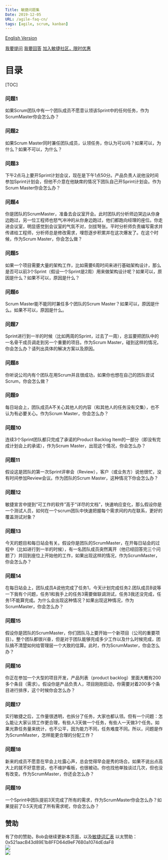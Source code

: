 ```yaml
---
Title: 敏捷问题集
Date: 2019-12-05
URL: /agile-faq-cn/
tags: [agile, scrum, kanban]
---
```


[English Version](/agile-faq-en/)

[我要提问](mailto:bob@bobjiang.com?subject=敏捷提问：请简要描述)
[我要回答](mailto:bob@bobjiang.com?subject=回答问题N)
[加入敏捷社区，限时优惠](https://t.zsxq.com/BIMRR7U)

# 目录
[TOC]

### 问题1
如果Scrum团队中有一个团队成员不愿意认领该Sprint中的任何任务，作为ScrumMaster你会怎么办？

### 问题2
如果Scrum Master同时兼任团队成员，认领任务，你认为可以吗？如果可以，为什么？如果不可以，为什么？

### 问题3
下午2点马上要开Sprint计划会议，现在是下午1点50分。产品负责人说他没时间参加Sprint计划会，但他不介意在他缺席的情况下团队自己开Sprint计划会。作为Scrum Master你会怎么办？

### 问题4
你是团队的ScrumMaster，准备去会议室开会。此时团队的分析师边哭边从你身边跑过，另一位工程师也怒气冲冲的从你身边跑过，他们都跑向经理的座位。你走进会议室，明显感觉到会议室的气氛不对，剑拔弩张。平时分析师负责编写需求并传递给工程师，分析师总是修改需求，埋怨逐步积累并在这次爆发了。在这个时候，作为Scrum Master，你会怎么做？

### 问题5
如果一个项目需要大量的架构工作，比如需要6周时间来进行基础架构设计，那么是否可以前3个Sprint（假设一个Sprint是2周）用来做架构设计呢？如果可以，原因是什么？如果不可以，原因是什么？

### 问题6
Scrum Master能不能同时兼任多个团队的Scrum Master？如果可以，原因是什么。如果不可以，原因是什么。

### 问题7
Sprint进行到一半的时候（比如两周的Sprint，过去了一周），总监要把团队中的一名骨干成员调走到另一个重要的项目。作为Scrum Master，碰到这样的情况，你会怎么办？请列出具体的解决方案以及原因。

### 问题8
你听说公司内有个团队在用Scrum并且很成功，如果你也想在自己的团队尝试Scrum，你会怎么做？

### 问题9
每日站会上，团队成员A不关心其他人的内容（和其他人的任务没有交集），也不认为有必要关心。作为Scrum Master，你会怎么办？

### 问题10
连续3个Sprint团队都只完成了承诺的Product Backlog Item的一部分（即没有完成计划会上的承诺），作为Scrum Master，出现这个情况，你会怎么办？

### 问题11
假设这是团队的第一次Sprint评审会（Review），客户（或业务方）说他很忙，没有时间参加Review会议。作为团队的Scrum Master，这种情况下你会怎么办？

### 问题12
敏捷宣言中提到“可工作的软件”高于“详尽的文档”，快速响应变化，那么假设你是一个测试人员，如何在一个scrum团队中快速把握每个需求间的内在联系，更好的覆盖测试对象？ 

### 问题13
今天的题目和每日站会有关。假设你是团队的ScrumMaster，在开每日站会的过程中（比如进行到一半的时候），有一名团队成员突然离开（他已经回答完三个问题了）并回到座位上开始他的工作，如果出现这样的情况，作为ScrumMaster，你会怎么办？ 

### 问题14
在每日站会上，团队成员A说他完成了任务1，今天计划完成任务2.团队成员B说等一下我有个问题，任务1和我手上的任务3需要做联调测试，任务3我还没完成，任务1不能算完成。为什么会出现这种情况？如果出现这种情况，作为ScrumMaster，你会怎么办？ 

### 问题15
假设你是团队的ScrumMaster，你们团队马上要开始一个新项目（公司的重要项目）。整个团队都很兴奋，但是对于团队能够完成多少工作以及什么时候完成，团队搞不清楚如何给管理层一个大致的估算。此时，作为ScrumMaster，你会怎么办？

### 问题16
你正在参加一个大型的项目开发，产品列表（product backlog）里面大概有200多个条目（需求）。假设你是产品负责人，项目刚刚启动，你需要对着200多个条目进行排序，这个时候你会怎么办？

### 问题17
实行敏捷之后，工作量很透明，也拆分了任务，大家也都认领。但有一个问题：怎么能让大家认领工作更合理，有些人3天做一个任务，有些人一天做3个任务。如果光靠任务量来统计，也不公平，因为能力不同，任务难度不同。所以，问题是作为ScrumMaster，怎样能更合理的分配工作？ 

### 问题18
新来的成员不愿意在早会上吐露心声，总会觉得早会是秀的场合。如果不说出点高大上的就不好意思说，也不维护看板，也很被动。你也找他单独谈过几次，但也没有改变。作为ScrumMaster，你还会怎么办？

### 问题19
一个Sprint中团队提前3天完成了所有的需求，作为ScrumMaster你会怎么办？如果提前了0.5天完成了所有需求呢，你会怎么办？


## 赞助
有了你的赞助，Bob会继续更新本页面，以及[敏捷词汇表](/agile-glossaries-cn/)
以太赞助：0x521aacB43d89E1b8FFD64d9eF76B0a1074dEdaF8  
![](/images/wechat-payment.png)  
![](/images/alipay-payment.png)
